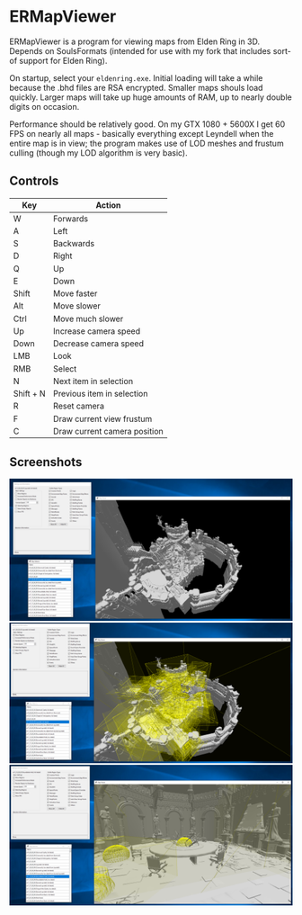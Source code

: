 # ERMapViewer

ERMapViewer is a program for viewing maps from Elden Ring in 3D. Depends on SoulsFormats (intended for use with my fork that includes sort-of support for Elden Ring).

On startup, select your `eldenring.exe`. Initial loading will take a while because the .bhd files are RSA encrypted. Smaller maps shouls load quickly. Larger maps will take up huge amounts of RAM, up to nearly double digits on occasion.

Performance should be relatively good. On my GTX 1080 + 5600X I get 60 FPS on nearly all maps - basically everything except Leyndell when the entire map is in view; the program makes use of LOD meshes and frustum culling (though my LOD algorithm is very basic).

## Controls

| Key | Action |
| --- | --- |
| W | Forwards |
| A | Left |
| S | Backwards |
| D | Right |
| Q | Up |
| E | Down |
| Shift | Move faster |
| Alt | Move slower |
| Ctrl | Move much slower |
| Up | Increase camera speed |
| Down | Decrease camera speed |
| LMB | Look |
| RMB | Select |
| N | Next item in selection |
| Shift + N | Previous item in selection |
| R | Reset camera |
| F | Draw current view frustum |
| C | Draw current camera position |

## Screenshots

![Leyndell Wide Shot](screenshots/LeyndellWide.png)
![Leyndell Wide Shot With Regions](screenshots/LeyndellWideWithRegions.png)
![Roundtable Hold](screenshots/RoundtableHold.png)